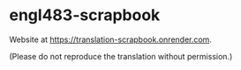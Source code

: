 # engl483-scrapbook

Website at https://translation-scrapbook.onrender.com.

(Please do not reproduce the translation without permission.)
